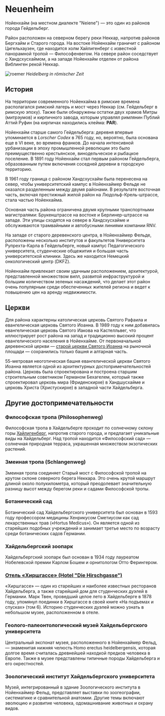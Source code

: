 # Neuenheim

Нойенхайм (на местном диалекте "Neiene") — это один из районов города Гейдельберг.

Район расположен на северном берегу реки Неккар, напротив районов Бергхайм и Старого города. На востоке Нойенхайм граничит с районом Цигельхаузен, где находится холм Хайлигенберг с известной панорамной тропой — Философенвегом. На севере район соседствует с Хандсхусхаймом, а на западе Нойенхайм отделен от района Виблинген рекой Неккар.

![roemer](./images/Heidelberg_in_römischer_Zeit.png)
*Heidelberg in römischer Zeit*

## История

На территории современного Нойенхайма в римские времена располагался римский лагерь и мост через Неккар (см. Гейдельберг в римскую эпоху). Также были обнаружены остатки двух храмов Митры (митрэумов) и кирпичного завода, которым управлял римлянин Публий Аттий Руфин (на кирпичах находились клейма: **PAR**).

Нойенхайм старше самого Гейдельберга: деревня впервые упоминается в *Lorscher Codex* в 765 году, но, вероятно, была основана еще в VI веке, во времена франков. До начала интенсивной урбанизации в эпоху промышленной революции это было преимущественно крестьянское, винодельческое и рыбацкое поселение. В 1891 году Нойенхайм стал первым районом Гейдельберга, образованным путем включения соседней деревни в городскую территорию.

В 1961 году граница с районом Хандсхусхайм была перенесена на север, чтобы университетский кампус в Нойенхаймер Фельде не оказался разделенным между двумя районами. В результате восточная часть, включая престижный жилой район на Людольф-Крель-штрассе, стала частью Нойенхайма.

Основная часть района ограничена двумя крупными транспортными магистралями: Брукенштрассе на востоке и Берлинер-штрассе на западе. Эти улицы сходятся на севере в Хандсхусхайме и обслуживаются трамвайными и автобусными линиями компании RNV.

На западе от старого деревенского центра, в Нойенхаймер Фельде, расположены несколько институтов и факультетов Университета Рупрехта-Карла в Гейдельберге, новый кампус Педагогического университета, студенческие общежития и большая часть университетской клиники. Здесь же находится Немецкий онкологический центр (DKFZ).

Нойенхайм привлекает своим удачным расположением, архитектурой, представленной множеством вилл, развитой инфраструктурой и большим количеством зеленых насаждений, что делает этот район очень популярным среди обеспеченных жителей региона и ведет к повышению цен на аренду недвижимости.

## Церкви

Для района характерны католическая церковь Святого Рафаила и евангелическая церковь Святого Иоанна. В 1989 году к ним добавилась евангелическая церковь Святого Иакова на Кастелльвег, что иллюстрирует рост района на запад и традиционно высокий процент евангелического населения в Нойенхайме. От первоначальной деревенской церкви — [старой церкви Святого Иоанна](./alte-johanneskirche.md) на рыночной площади — сохранились только башня и алтарная часть.

55-метровая неоготическая башня евангелической церкви Святого Иоанна является одной из архитектурных достопримечательностей района. Церковь была спроектирована и построена старшим строительным советником Германом Бехагелем, который также спроектировал церковь мира (Фриденскирхе) в Хандшусхайме и церковь Христа (Христускирхе) в западной части Хайдельберга.

## Другие достопримечательности

### Философская тропа (Philosophenweg)
Философская тропа в Хайдельберге проходит по солнечному склону горы [Хайлигенберг](../heiligenberg/README.md), напротив старого города, и предлагает уникальные виды на Хайдельберг. Над тропой находится «Философский сад» — солнечная природная терраса, украшенная множеством экзотических растений.

### Змеиная тропа (Schlangenweg)
Змеиная тропа соединяет Старый мост с Философской тропой на крутом склоне северного берега Неккара. Это очень крутой маршрут длиной около полукилометра, который преодолевает значительную разницу высот между берегом реки и садами Философской тропы.

### Ботанический сад
Ботанический сад Хайдельбергского университета был основан в 1593 году профессором медицины Хенрикусом Сметиусом как сад лекарственных трав («Hortus Medicus»). Он является одной из старейших подобных учреждений и занимает третье место по возрасту среди ботанических садов Германии.

### Хайдельбергский зоопарк
Хайдельбергский зоопарк был основан в 1934 году лауреатом Нобелевской премии Карлом Бошем и орнитологом Отто Ферингером.

### [Отель «Хиршгассе» (Hotel "Die Hirschgasse")](./hirschgasse.md)
«Хиршгассе» — один из старейших и наиболее известных ресторанов Хайдельберга, а также старейший дом для студенческих дуэлей в Германии. Марк Твен, проведший целое лето в Хайдельберге в 1878 году, упомянул поединки в Хиршгассе в своей книге «На подъемах и спусках» (том 6). Историю студенческих дуэлей можно узнать в небольшом музее, расположенном в отеле.

### Геолого-палеонтологический музей Хайдельбергского университета
Центральный экспонат музея, расположенного в Нойенхаймер Фельд, — знаменитая нижняя челюсть Homo erectus heidelbergensis, которая долгое время считалась древнейшей находкой предков человека в Европе. Также в музее представлены типичные породы Хайдельберга и его окрестностей.

### Зоологический институт Хайдельбергского университета
Музей, интегрированный в здание Зоологического института в Нойенхаймер Фельд, представляет выставки по зоогеографии, систематике и сравнительной анатомии. Другие темы включают эволюцию и развитие человека, одомашнивание животных и охрану видов.
